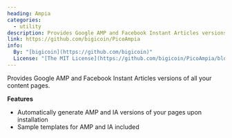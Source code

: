 ```yaml
---
heading: Ampia
categories:
  - utility
description: Provides Google AMP and Facebook Instant Articles versions of all your content pages.
link: https://github.com/bigicoin/PicoAmpia
info:
  By: "[bigicoin](https://github.com/bigicoin)"
  License: "[The MIT License](https://github.com/bigicoin/PicoAmpia/blob/master/LICENSE)"
---
```


Provides Google AMP and Facebook Instant Articles versions of all your content pages.

**Features**

* Automatically generate AMP and IA versions of your pages upon installation
* Sample templates for AMP and IA included
